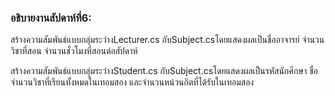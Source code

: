 
<h3>อธิบายงานสัปดาห์ที่6:</h3>
<p> สร้างความสัมพันธ์แบบกลุ่มระว่างLecturer.cs กับSubject.csโดยแสดงผลเป็นชื่ออาจารย์ จำนวนวิชาที่สอน จำนวนชั่วโมงที่สอนต่อสัปดาห์</p>
<p> สร้างความสัมพันธ์แบบกลุ่มระว่างStudent.cs กับSubject.csโดยแสดงผลเป็นรหัสนักศึกษา ชื่อ จำนวนวิชาที่เรียนทั้งหมดในเทอมสอง และจำนวนหน่วนกิตที่ได้รับในเทอมสอง</p>



